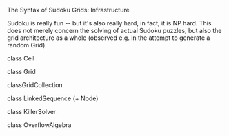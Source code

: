 The Syntax of Sudoku Grids: Infrastructure

Sudoku is really fun -- but it's also really hard, in fact, it is NP hard.
This does not merely concern the solving of actual Sudoku puzzles, but also the grid architecture as a whole (observed e.g. in the attempt to generate a random <valid> Grid).


class Cell

class Grid

classGridCollection

class LinkedSequence (+ Node)

class KillerSolver

class OverflowAlgebra
